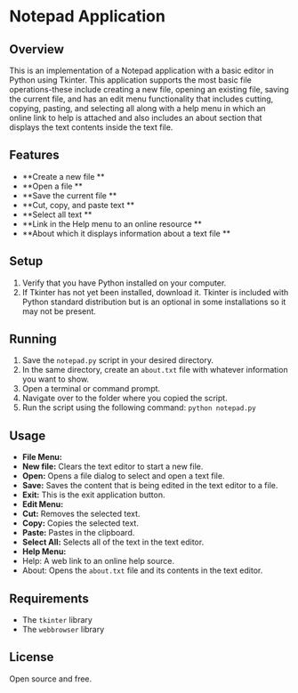 # Notepad Application

## Overview
This is an implementation of a Notepad application with a basic editor in Python using Tkinter. This application supports the most basic file operations-these include creating a new file, opening an existing file, saving the current file, and has an edit menu functionality that includes cutting, copying, pasting, and selecting all along with a help menu in which an online link to help is attached and also includes an about section that displays the text contents inside the text file.

## Features
 - **Create a new file **
 - **Open a file **
 - **Save the current file **
 - **Cut, copy, and paste text **
 - **Select all text **
 - **Link in the Help menu to an online resource **
 - **About which it displays information about a text file **

## Setup
1. Verify that you have Python installed on your computer.
2. If Tkinter has not yet been installed, download it. Tkinter is included with Python standard distribution but is an optional in some installations so it may not be present.

## Running
1. Save the `notepad.py` script in your desired directory.
2. In the same directory, create an `about.txt` file with whatever information you want to show.
3. Open a terminal or command prompt.
4. Navigate over to the folder where you copied the script.
5. Run the script using the following command: `python notepad.py`

## Usage
  - **File Menu:**
  - **New file:** Clears the text editor to start a new file.
  - **Open:** Opens a file dialog to select and open a text file.
  - **Save:** Saves the content that is being edited in the text editor to a file.
  - **Exit:** This is the exit application button.
  - **Edit Menu:**
  - **Cut:** Removes the selected text.
  - **Copy:** Copies the selected text.
  - **Paste:** Pastes in the clipboard.
  - **Select All:** Selects all of the text in the text editor.
  - **Help Menu:**
  - Help: A web link to an online help source.
  - About: Opens the `about.txt` file and its contents in the text editor.

## Requirements
- The `tkinter` library
- The `webbrowser` library

## License
Open source and free.


